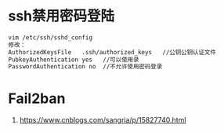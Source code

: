 # ssh禁用密码登陆
```bash
vim /etc/ssh/sshd_config 
修改：
AuthorizedKeysFile   .ssh/authorized_keys   //公钥公钥认证文件
PubkeyAuthentication yes   //可以使用录
PasswordAuthentication no  //不允许使用密码登录
```

# Fail2ban
1. https://www.cnblogs.com/sangria/p/15827740.html